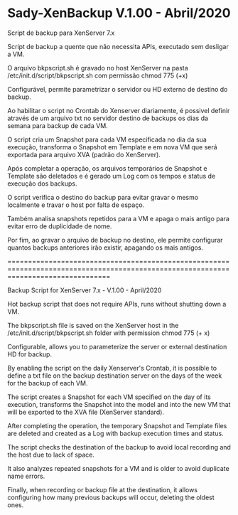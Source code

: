 # Sady-XenBackup V.1.00 - Abril/2020
Script de backup para XenServer 7.x 

Script de backup a quente que não necessita APIs, executado sem desligar a VM.

O arquivo bkpscript.sh é gravado no host XenServer na pasta /etc/init.d/script/bkpscript.sh com permissão chmod 775 (+x)

Configurável, permite parametrizar o servidor ou HD externo de destino do backup.

Ao habilitar o script no Crontab do Xenserver diariamente, é possivel definir através de um arquivo txt no servidor destino de backups os dias da semana para backup de cada VM.

O script cria um Snapshot para cada VM especificada no dia da sua execução, transforma o Snapshot em Template e em nova VM que será exportada para arquivo XVA (padrão do XenServer).

Após completar a operação, os arquivos temporários de Snapshot e Template são deletados e é gerado um Log com os tempos e status de execução dos backups.

O script verifica o destino do backup para evitar gravar o mesmo localmente e travar o host por falta de espaço.

Também analisa snapshots repetidos para a VM e apaga o mais antigo para evitar erro de duplicidade de nome.

Por fim, ao gravar o arquivo de backup no destino, ele permite configurar quantos backups anteriores irão existir, apagando os mais antigos.

=====================================================================================================================================

Backup Script for XenServer 7.x -  V.1.00 - April/2020

Hot backup script that does not require APIs, runs without shutting down a VM.

The bkpscript.sh file is saved on the XenServer host in the /etc/init.d/script/bkpscript.sh folder with permission chmod 775 (+ x)

Configurable, allows you to parameterize the server or external destination HD for backup.

By enabling the script on the daily Xenserver's Crontab, it is possible to define a txt file on the backup destination server on the days of the week for the backup of each VM.

The script creates a Snapshot for each VM specified on the day of its execution, transforms the Snapshot into the model and into the new VM that will be exported to the XVA file (XenServer standard).

After completing the operation, the temporary Snapshot and Template files are deleted and created as a Log with backup execution times and status.

The script checks the destination of the backup to avoid local recording and the host due to lack of space.

It also analyzes repeated snapshots for a VM and is older to avoid duplicate name errors.

Finally, when recording or backup file at the destination, it allows configuring how many previous backups will occur, deleting the oldest ones.

